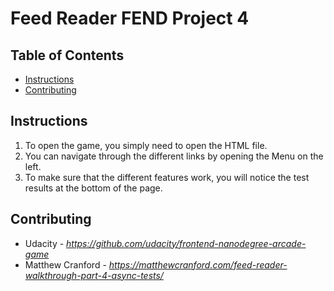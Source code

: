# Feed Reader FEND Project 4

## Table of Contents

- [Instructions](#instructions)
- [Contributing](#contributing)

## Instructions

1. To open the game, you simply need to open the HTML file.
2. You can navigate through the different links by opening the Menu on the left.
3. To make sure that the different features work, you will notice the test results at the bottom of the page.

## Contributing

- Udacity - _https://github.com/udacity/frontend-nanodegree-arcade-game_
- Matthew Cranford - _https://matthewcranford.com/feed-reader-walkthrough-part-4-async-tests/_
